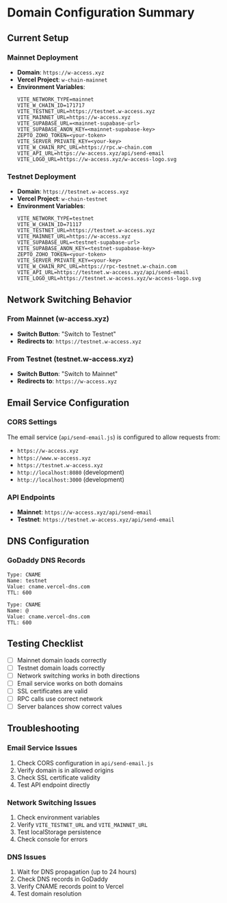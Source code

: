 # Domain Configuration Summary

## Current Setup

### **Mainnet Deployment**
- **Domain**: `https://w-access.xyz`
- **Vercel Project**: `w-chain-mainnet`
- **Environment Variables**:
  ```env
  VITE_NETWORK_TYPE=mainnet
  VITE_W_CHAIN_ID=171717
  VITE_TESTNET_URL=https://testnet.w-access.xyz
  VITE_MAINNET_URL=https://w-access.xyz
  VITE_SUPABASE_URL=<mainnet-supabase-url>
  VITE_SUPABASE_ANON_KEY=<mainnet-supabase-key>
  ZEPTO_ZOHO_TOKEN=<your-token>
  VITE_SERVER_PRIVATE_KEY=<your-key>
  VITE_W_CHAIN_RPC_URL=https://rpc.w-chain.com
  VITE_API_URL=https://w-access.xyz/api/send-email
  VITE_LOGO_URL=https://w-access.xyz/w-access-logo.svg
  ```

### **Testnet Deployment**
- **Domain**: `https://testnet.w-access.xyz`
- **Vercel Project**: `w-chain-testnet`
- **Environment Variables**:
  ```env
  VITE_NETWORK_TYPE=testnet
  VITE_W_CHAIN_ID=71117
  VITE_TESTNET_URL=https://testnet.w-access.xyz
  VITE_MAINNET_URL=https://w-access.xyz
  VITE_SUPABASE_URL=<testnet-supabase-url>
  VITE_SUPABASE_ANON_KEY=<testnet-supabase-key>
  ZEPTO_ZOHO_TOKEN=<your-token>
  VITE_SERVER_PRIVATE_KEY=<your-key>
  VITE_W_CHAIN_RPC_URL=https://rpc-testnet.w-chain.com
  VITE_API_URL=https://testnet.w-access.xyz/api/send-email
  VITE_LOGO_URL=https://testnet.w-access.xyz/w-access-logo.svg
  ```

## Network Switching Behavior

### **From Mainnet (w-access.xyz)**
- **Switch Button**: "Switch to Testnet"
- **Redirects to**: `https://testnet.w-access.xyz`

### **From Testnet (testnet.w-access.xyz)**
- **Switch Button**: "Switch to Mainnet"
- **Redirects to**: `https://w-access.xyz`

## Email Service Configuration

### **CORS Settings**
The email service (`api/send-email.js`) is configured to allow requests from:
- `https://w-access.xyz`
- `https://www.w-access.xyz`
- `https://testnet.w-access.xyz`
- `http://localhost:8080` (development)
- `http://localhost:3000` (development)

### **API Endpoints**
- **Mainnet**: `https://w-access.xyz/api/send-email`
- **Testnet**: `https://testnet.w-access.xyz/api/send-email`

## DNS Configuration

### **GoDaddy DNS Records**
```
Type: CNAME
Name: testnet
Value: cname.vercel-dns.com
TTL: 600

Type: CNAME
Name: @
Value: cname.vercel-dns.com
TTL: 600
```

## Testing Checklist

- [ ] Mainnet domain loads correctly
- [ ] Testnet domain loads correctly
- [ ] Network switching works in both directions
- [ ] Email service works on both domains
- [ ] SSL certificates are valid
- [ ] RPC calls use correct network
- [ ] Server balances show correct values

## Troubleshooting

### **Email Service Issues**
1. Check CORS configuration in `api/send-email.js`
2. Verify domain is in allowed origins
3. Check SSL certificate validity
4. Test API endpoint directly

### **Network Switching Issues**
1. Check environment variables
2. Verify `VITE_TESTNET_URL` and `VITE_MAINNET_URL`
3. Test localStorage persistence
4. Check console for errors

### **DNS Issues**
1. Wait for DNS propagation (up to 24 hours)
2. Check DNS records in GoDaddy
3. Verify CNAME records point to Vercel
4. Test domain resolution
